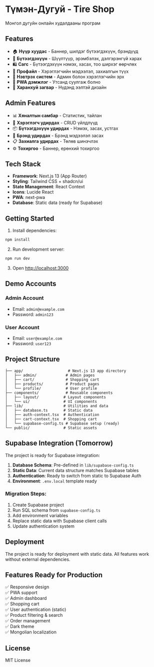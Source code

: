 # Түмэн-Дугуй - Tire Shop

Монгол дугуйн онлайн худалдааны програм

## Features

- 🏠 **Нүүр хуудас** - Баннер, шилдэг бүтээгдэхүүн, брэндүүд
- 🛒 **Бүтээгдэхүүн** - Шүүлтүүр, эрэмбэлэх, дэлгэрэнгүй харах
- 🛍️ **Сагс** - Бүтээгдэхүүн нэмэх, хасах, тоо ширхэг өөрчлөх
- 👤 **Профайл** - Хэрэглэгчийн мэдээлэл, захиалгын түүх
- 🔐 **Нэвтрэх систем** - Админ болон хэрэглэгчийн эрх
- 📱 **PWA дэмжлэг** - Утсанд суулгаж болно
- 🌙 **Харанхуй загвар** - Нүдэнд ээлтэй дизайн

## Admin Features

- 📊 **Хяналтын самбар** - Статистик, тайлан
- 👥 **Хэрэглэгч удирдах** - CRUD үйлдлүүд
- 📦 **Бүтээгдэхүүн удирдах** - Нэмэх, засах, устгах
- 🏢 **Брэнд удирдах** - Брэнд мэдээлэл засах
- 📋 **Захиалга удирдах** - Төлөв шинэчлэх
- ⚙️ **Тохиргоо** - Баннер, ерөнхий тохиргоо

## Tech Stack

- **Framework**: Next.js 13 (App Router)
- **Styling**: Tailwind CSS + shadcn/ui
- **State Management**: React Context
- **Icons**: Lucide React
- **PWA**: next-pwa
- **Database**: Static data (ready for Supabase)

## Getting Started

1. Install dependencies:
```bash
npm install
```

2. Run development server:
```bash
npm run dev
```

3. Open [http://localhost:3000](http://localhost:3000)

## Demo Accounts

### Admin Account
- Email: `admin@example.com`
- Password: `admin123`

### User Account  
- Email: `user@example.com`
- Password: `user123`

## Project Structure

```
├── app/                    # Next.js 13 app directory
│   ├── admin/             # Admin pages
│   ├── cart/              # Shopping cart
│   ├── products/          # Product pages
│   └── profile/           # User profile
├── components/            # Reusable components
│   ├── layout/           # Layout components
│   └── ui/               # UI components
├── lib/                  # Utilities and data
│   ├── database.ts       # Static data
│   ├── auth-context.tsx  # Authentication
│   ├── cart-context.tsx  # Shopping cart
│   └── supabase-config.ts # Supabase setup (ready)
└── public/               # Static assets
```

## Supabase Integration (Tomorrow)

The project is ready for Supabase integration:

1. **Database Schema**: Pre-defined in `lib/supabase-config.ts`
2. **Static Data**: Current data structure matches Supabase tables
3. **Authentication**: Ready to switch from static to Supabase Auth
4. **Environment**: `.env.local` template ready

### Migration Steps:
1. Create Supabase project
2. Run SQL schema from `supabase-config.ts`
3. Add environment variables
4. Replace static data with Supabase client calls
5. Update authentication system

## Deployment

The project is ready for deployment with static data. All features work without external dependencies.

## Features Ready for Production

✅ Responsive design  
✅ PWA support  
✅ Admin dashboard  
✅ Shopping cart  
✅ User authentication (static)  
✅ Product filtering & search  
✅ Order management  
✅ Dark theme  
✅ Mongolian localization  

## License

MIT License